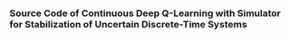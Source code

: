 ### Source Code of Continuous Deep Q-Learning with Simulator for Stabilization of Uncertain Discrete-Time Systems
